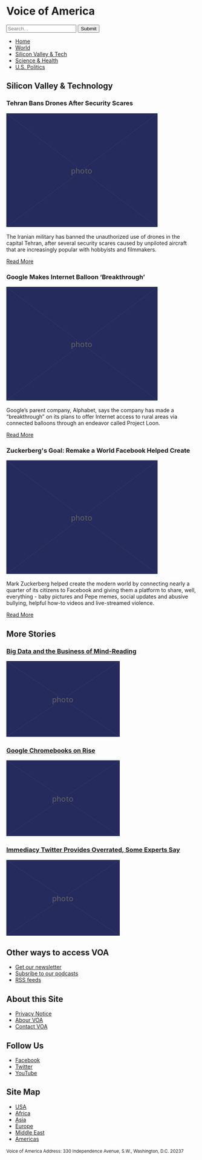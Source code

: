<!DOCTYPE html>
<html lang="en">
  <head>
    <meta charset="UTF-8" />
    <link href="style.css" rel ="stylesheet" />
    <title>Voice of America</title>
  </head>

  <body>
    <h1>Voice of America</h1>
    <form>
      <input type="search" placeholder="Search..."/>
      <input type="submit" value="Submit"/>
    </form>
    <nav>
    <ul>
      <li><a href="article.html">Home</a></li>
      <li><a href="article.html">World</a></li>
      <li><a href="article.html">Silicon Valley &amp; Tech</a>
      <li><a href="article.html">Science &amp; Health</a></li>
      <li><a href="article.html">U.S. Politics</a></li>
    </ul>
    </nav>
    </header>
  <main>
  <article>
    <h2>Silicon Valley &amp; Technology</h2>
  </article> 
  <article>
    <h3>Tehran Bans Drones After Security Scares</h3>
    <img src="400.png" alt="Drones in Tehran"/>
    <p>The Iranian military has banned the unauthorized use of drones in the capital Tehran, after several security scares caused by unpiloted aircraft that are increasingly popular with hobbyists and filmmakers.</p>
    <p><a href="article.html">Read More</a></p>
</article>
<article>
    <h3>Google Makes Internet Balloon ‘Breakthrough’</h3>
    <img src="400.png" alt="Google balloon!" />
    <p>Google’s parent company, Alphabet, says the company has made a “breakthrough” on its plans to offer Internet access to rural areas via connected balloons through an endeavor called Project Loon.</p>
    <p><a href="article.html">Read More</a></p>
</article>
<article>
    <h3>Zuckerberg's Goal: Remake а World Facebook Helped Create</h3>
    <img src="400.png" alt="Zuckerberg Facebook" />
    <p>Mark Zuckerberg helped create the modern world by connecting nearly a quarter of its citizens to Facebook and giving them a platform to share, well, everything - baby pictures and Pepe memes, social updates and abusive bullying, helpful how-to videos and live-streamed violence.</p>
    <p><a href="article.html">Read More</a></p>
</article>
   <section>
<aside>
  <h2>More Stories</h2>
 <article>
    <h3><a href="article.html">Big Data and the Business of Mind-Reading</a></h3>
    <img src="300.png" alt="Lots and lots of numbers" />
     </article>
<article> 
    <h3><a href="article.html">Google Chromebooks on Rise</a></h3>
    <img src="300.png" alt="Google Chromebook" />
     </article> 
<article>
    <h3><a href="article.html">Immediacy Twitter Provides Overrated, Some Experts Say</a></h3>
    <img src="300.png" alt="Trump tweets" />
     </article>
  </aside>
  </section>
  </main>
  <footer>
    <h2>Other ways to access VOA</h2>
    <ul>
      <li><a href="article.html">Get our newsletter</a></li>
      <li><a href="article.html">Subsribe to our podcasts</a></li>
      <li><a href="article.html">RSS feeds</a></li>
    </ul>
    <h2>About this Site</h2>
    <ul>
      <li><a href="article.html">Privacy Notice</a></li>
      <li><a href="article.html">Abour VOA</a></li>
      <li><a href="article.html">Contact VOA</a></li>
    </ul>
    <h2>Follow Us</h2>
    <ul>
      <li><a href="article.html">Facebook</a></li>
      <li><a href="article.html">Twitter</a></li>
      <li><a href="article.html">YouTube</a></li>
    </ul>
    <h2>Site Map</h2>
    <ul>
      <li><a href="article.html">USA</a></li>
      <li><a href="article.html">Africa</a></li>
      <li><a href="article.html">Asia</a></li>
      <li><a href="article.html">Europe</a></li>
      <li><a href="article.html">Middle East</a></li>
      <li><a href="article.html">Americas</a></li>
    </ul>
    <p><small>Voice of America Address: 330 Independence Avenue, S.W., Washington, D.C. 20237</small></p>
  </footer>
</body>
</html>
